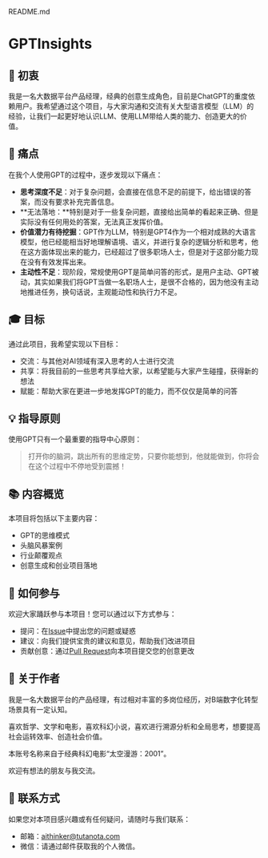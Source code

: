 README.md

# GPTInsights

## 🎯 初衷

我是一名大数据平台产品经理，经典的创意生成角色，目前是ChatGPT的重度依赖用户。我希望通过这个项目，与大家沟通和交流有关大型语言模型（LLM）的经验，让我们一起更好地认识LLM、使用LLM带给人类的能力、创造更大的价值。

## 🚩 痛点

在我个人使用GPT的过程中，逐步发现以下痛点：

- **思考深度不足**：对于复杂问题，会直接在信息不足的前提下，给出错误的答案，而没有要求补充完善信息。
- **无法落地：**特别是对于一些复杂问题，直接给出简单的看起来正确、但是实际没有任何用处的答案，无法真正发挥价值。
- **价值潜力有待挖掘**：GPT作为LLM，特别是GPT4作为一个相对成熟的大语言模型，他已经能相当好地理解语境、语义，并进行复杂的逻辑分析和思考，他在这方面体现出来的能力，已经超过了很多职场人士，但是对于这部分能力现在没有有效发挥出来。
- **主动性不足**：现阶段，常规使用GPT是简单问答的形式，是用户主动、GPT被动，其实如果我们将GPT当做一名职场人士，是很不合格的，因为他没有主动地推进任务，换句话说，主观能动性和执行力不足。

## 🎓 目标

通过此项目，我希望实现以下目标：

- 交流：与其他对AI领域有深入思考的人士进行交流
- 共享：将我目前的一些思考共享给大家，以希望能与大家产生碰撞，获得新的想法
- 赋能：帮助大家在更进一步地发挥GPT的能力，而不仅仅是简单的问答

## 💡 指导原则

使用GPT只有一个最重要的指导中心原则：

> 打开你的脑洞，跳出所有的思维定势，只要你能想到，他就能做到，你将会在这个过程中不停地受到震撼！

## 📚 内容概览

本项目将包括以下主要内容：

- GPT的思维模式
- 头脑风暴案例
- 行业颠覆观点
- 创意生成和创业项目落地

## 🤝 如何参与

欢迎大家踊跃参与本项目！您可以通过以下方式参与：

- 提问：在[Issue](https://github.com/your_username/chatgpt-best-practices/issues)中提出您的问题或疑惑
- 建议：向我们提供宝贵的建议和意见，帮助我们改进项目
- 贡献创意：通过[Pull Request](https://github.com/your_username/chatgpt-best-practices/pulls)向本项目提交您的创意更改

## 👤 关于作者

我是一名大数据平台的产品经理，有过相对丰富的多岗位经历，对B端数字化转型场景具有一定认知。

喜欢哲学、文学和电影，喜欢科幻小说，喜欢进行溯源分析和全局思考，想要提高社会运转效率、创造社会价值。

本账号名称来自于经典科幻电影“太空漫游：2001”。

欢迎有想法的朋友与我交流。

## 📧 联系方式

如果您对本项目感兴趣或有任何疑问，请随时与我们联系：

- 邮箱：aithinker@tutanota.com
- 微信：请通过邮件获取我的个人微信。
